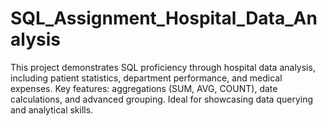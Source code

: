 # SQL_Assignment_Hospital_Data_Analysis
This project demonstrates SQL proficiency through hospital data analysis, including patient statistics, department performance, and medical expenses. Key features: aggregations (SUM, AVG, COUNT), date calculations, and advanced grouping. Ideal for showcasing data querying and analytical skills.
